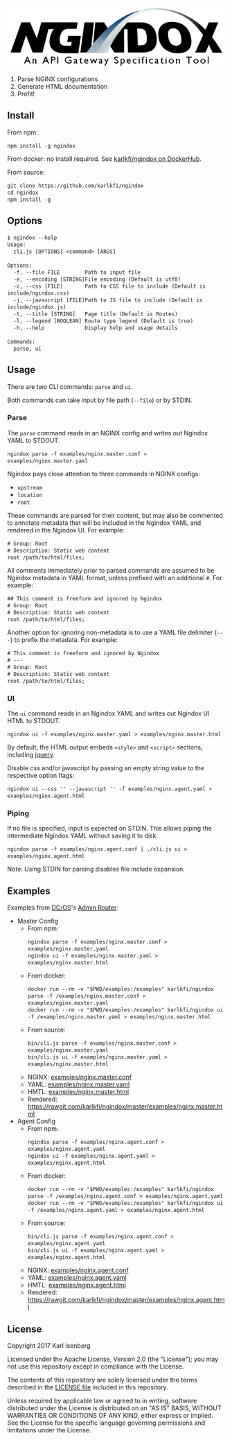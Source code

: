![Ngindox](https://raw.githubusercontent.com/karlkfi/ngindox/master/ngindox-logo-header.png)

1. Parse NGINX configurations
2. Generate HTML documentation
3. Profit!


## Install

From npm:

```
npm install -g ngindox
```

From docker: no install required. See [karlkfi/ngindox on DockerHub](https://hub.docker.com/r/karlkfi/ngindox/).

From source:

```
git clone https://github.com/karlkfi/ngindox
cd ngindox
npm install -g
```


## Options

```
$ ngindox --help
Usage:
  cli.js [OPTIONS] <command> [ARGS]

Options:
  -f, --file FILE        Path to input file
  -e, --encoding [STRING]File encoding (Default is utf8)
  -c, --css [FILE]       Path to CSS file to include (Default is include/ngindox.css)
  -j, --javascript [FILE]Path to JS file to include (Default is include/ngindox.js)
  -t, --title [STRING]   Page title (Default is Routes)
  -l, --legend [BOOLEAN] Route type legend (Default is true)
  -h, --help             Display help and usage details

Commands:
  parse, ui
```


## Usage

There are two CLI commands: `parse` and `ui`.

Both commands can take input by file path (`--file`) or by STDIN.

### Parse

The `parse` command reads in an NGINX config and writes out Ngindox YAML to STDOUT.

```
ngindox parse -f examples/nginx.master.conf > examples/nginx.master.yaml
```

Ngindox pays close attention to three commands in NGINX configs:

- `upstream`
- `location`
- `root`

These commands are parsed for their content, but may also be commented to annotate metadata that will be included in the Ngindox YAML and rendered in the Ngindox UI. For example:

```
# Group: Root
# Description: Static web content
root /path/to/html/files;
```

All comments immediately prior to parsed commands are assumed to be Ngindox metadata in YAML format, unless prefixed with an additional `#`. For example:

```
## This comment is freeform and ignored by Ngindox
# Group: Root
# Description: Static web content
root /path/to/html/files;
```

Another option for ignoring non-metadata is to use a YAML file delimiter (`---`) to prefix the metadata. For example:

```
# This comment is freeform and ignored by Ngindox
# ---
# Group: Root
# Description: Static web content
root /path/to/html/files;
```

### UI

The `ui` command reads in an Ngindox YAML and writes out Ngindox UI HTML to STDOUT.

```
ngindox ui -f examples/nginx.master.yaml > examples/nginx.master.html
```

By default, the HTML output embeds `<style>` and `<script>` sections, including [jquery](https://jquery.com/).

Disable css and/or javascript by passing an empty string value to the respective option flags:

```
ngindox ui --css '' --javascript '' -f examples/nginx.agent.yaml > examples/nginx.agent.html
```

### Piping

If no file is specified, input is expected on STDIN. This allows piping the intermediate Ngindox YAML without saving it to disk:

```
ngindox parse -f examples/nginx.agent.conf | ./cli.js ui > examples/nginx.agent.html
```

Note: Using STDIN for parsing disables file include expansion.


## Examples

Examples from [DC/OS](https://dcos.io)'s [Admin Router](https://github.com/dcos/adminrouter):

- Master Config
  - From npm:
    ```
    ngindox parse -f examples/nginx.master.conf > examples/nginx.master.yaml
    ngindox ui -f examples/nginx.master.yaml > examples/nginx.master.html
    ```
  - From docker:
    ```
    docker run --rm -v "$PWD/examples:/examples" karlkfi/ngindox parse -f /examples/nginx.master.conf > examples/nginx.master.yaml
    docker run --rm -v "$PWD/examples:/examples" karlkfi/ngindox ui -f /examples/nginx.master.yaml > examples/nginx.master.html
    ```
  - From source:
    ```
    bin/cli.js parse -f examples/nginx.master.conf > examples/nginx.master.yaml
    bin/cli.js ui -f examples/nginx.master.yaml > examples/nginx.master.html
    ```
  - NGINX: [examples/nginx.master.conf](examples/nginx.master.conf)
  - YAML: [examples/nginx.master.yaml](examples/nginx.master.yaml)
  - HMTL: [examples/nginx.master.html](examples/nginx.master.html)
  - Rendered: <https://rawgit.com/karlkfi/ngindox/master/examples/nginx.master.html>
- Agent Config
  - From npm:
    ```
    ngindox parse -f examples/nginx.agent.conf > examples/nginx.agent.yaml
    ngindox ui -f examples/nginx.agent.yaml > examples/nginx.agent.html
    ```
  - From docker:
    ```
    docker run --rm -v "$PWD/examples:/examples" karlkfi/ngindox parse -f /examples/nginx.agent.conf > examples/nginx.agent.yaml
    docker run --rm -v "$PWD/examples:/examples" karlkfi/ngindox ui -f /examples/nginx.agent.yaml > examples/nginx.agent.html
    ```
  - From source:
    ```
    bin/cli.js parse -f examples/nginx.agent.conf > examples/nginx.agent.yaml
    bin/cli.js ui -f examples/nginx.agent.yaml > examples/nginx.agent.html
    ```
  - NGINX: [examples/nginx.agent.conf](examples/nginx.agent.conf)
  - YAML: [examples/nginx.agent.yaml](examples/nginx.agent.yaml)
  - HMTL: [examples/nginx.agent.html](examples/nginx.agent.html)
  - Rendered: <https://rawgit.com/karlkfi/ngindox/master/examples/nginx.agent.html>


## License

Copyright 2017 Karl Isenberg

Licensed under the Apache License, Version 2.0 (the "License");
you may not use this repository except in compliance with the License.

The contents of this repository are solely licensed under the terms described in the [LICENSE file](/LICENSE) included in this repository.

Unless required by applicable law or agreed to in writing, software
distributed under the License is distributed on an "AS IS" BASIS,
WITHOUT WARRANTIES OR CONDITIONS OF ANY KIND, either express or implied.
See the License for the specific language governing permissions and
limitations under the License.
